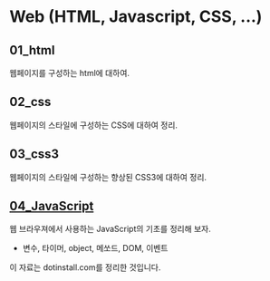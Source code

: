 # Web (HTML, Javascript, CSS, ...)

## 01_html
웹페이지를 구성하는 html에 대하여.

## 02_css
웹페이지의 스타일에 구성하는 CSS에 대하여 정리.

## 03_css3
웹페이지의 스타일에 구성하는 향상된 CSS3에 대하여 정리.

## [04_JavaScript](https://github.com/hephaex/js/blob/master/04_JavaScript/JavaScript.md)
웹 브라우져에서 사용하는 JavaScript의 기초를 정리해 보자.
 - 변수, 타이머, object, 메쏘드, DOM, 이벤트





이 자료는 dotinstall.com를 정리한 것입니다.

